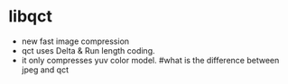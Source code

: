 # libqct
- new fast image compression
- qct uses Delta & Run length coding.
- it only compresses yuv color model.
#what is the difference between jpeg and qct
